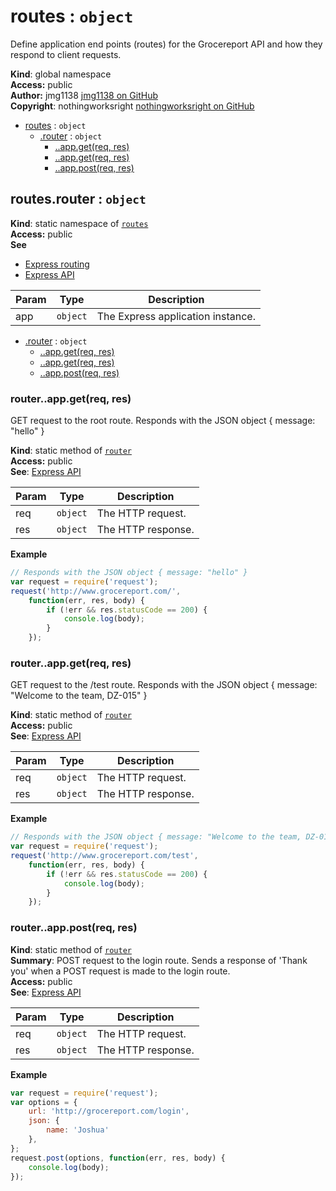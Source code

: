 <a name="routes"></a>

# routes : <code>object</code>
Define application end points (routes) for the Grocereport API and how they respond to client requests.

**Kind**: global namespace  
**Access:** public  
**Author:** jmg1138 [jmg1138 on GitHub](https://github.com/jmg1138)  
**Copyright**: nothingworksright [nothingworksright on GitHub](https://github.com/nothingworksright)  

* [routes](#routes) : <code>object</code>
    * [.router](#routes.router) : <code>object</code>
        * [..app.get(req, res)](#routes.router.app.get(/))
        * [..app.get(req, res)](#routes.router.app.get(/test))
        * [..app.post(req, res)](#routes.router.app.post)

<a name="routes.router"></a>

## routes.router : <code>object</code>
**Kind**: static namespace of <code>[routes](#routes)</code>  
**Access:** public  
**See**

- [Express routing](https://expressjs.com/en/guide/routing.html)
- [Express API](http://expressjs.com/en/api.html)


| Param | Type | Description |
| --- | --- | --- |
| app | <code>object</code> | The Express application instance. |


* [.router](#routes.router) : <code>object</code>
    * [..app.get(req, res)](#routes.router.app.get(/))
    * [..app.get(req, res)](#routes.router.app.get(/test))
    * [..app.post(req, res)](#routes.router.app.post)

<a name="routes.router.app.get(/)"></a>

### router..app.get(req, res)
GET request to the root route. Responds with the JSON object { message: "hello" }

**Kind**: static method of <code>[router](#routes.router)</code>  
**Access:** public  
**See**: [Express API](https://expressjs.com/en/api.html)  

| Param | Type | Description |
| --- | --- | --- |
| req | <code>object</code> | The HTTP request. |
| res | <code>object</code> | The HTTP response. |

**Example**  
```js
// Responds with the JSON object { message: "hello" }var request = require('request');request('http://www.grocereport.com/',    function(err, res, body) {        if (!err && res.statusCode == 200) {            console.log(body);        }    });
```
<a name="routes.router.app.get(/test)"></a>

### router..app.get(req, res)
GET request to the /test route. Responds with the JSON object { message: "Welcome to the team, DZ-015" }

**Kind**: static method of <code>[router](#routes.router)</code>  
**Access:** public  
**See**: [Express API](https://expressjs.com/en/api.html)  

| Param | Type | Description |
| --- | --- | --- |
| req | <code>object</code> | The HTTP request. |
| res | <code>object</code> | The HTTP response. |

**Example**  
```js
// Responds with the JSON object { message: "Welcome to the team, DZ-015" }var request = require('request');request('http://www.grocereport.com/test',    function(err, res, body) {        if (!err && res.statusCode == 200) {            console.log(body);        }    });
```
<a name="routes.router.app.post"></a>

### router..app.post(req, res)
**Kind**: static method of <code>[router](#routes.router)</code>  
**Summary**: POST request to the login route. Sends a response of 'Thank you' when a POST request is made to the login route.  
**Access:** public  
**See**: [Express API](https://expressjs.com/en/api.html)  

| Param | Type | Description |
| --- | --- | --- |
| req | <code>object</code> | The HTTP request. |
| res | <code>object</code> | The HTTP response. |

**Example**  
```js
var request = require('request');var options = {    url: 'http://grocereport.com/login',    json: {        name: 'Joshua'    },};request.post(options, function(err, res, body) {    console.log(body);});
```
